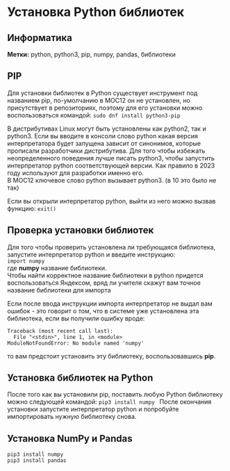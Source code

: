 # Установка Python библиотек
## Информатика
**Метки:** python, python3, pip, numpy, pandas, библиотеки

## PIP
Для установки библиотек в Python существует инструмент под названием pip, по-умолчанию в МОС12 он не установлен, но присутствует в репозиториях, поэтому для его установки можно воспользоваться командой:
```sudo dnf install python3-pip```

В дистрибутивах Linux могут быть установлены как python2, так и python3. Если вы вводите в консоли слово python какая версия интерпретатора будет запущена зависит от синонимов, которые прописали разработчики дистрибутива. Для того чтобы избежать неопределенного поведения лучше писать python3, чтобы запустить интерпретатор python соответствующей версии. Как правило в 2023 году используют для разработки именно его.\
В МОС12 ключевое слово python вызывает python3. (в 10 это было не так)

Если вы открыли интерпретатор python, выйти из него можно вызвав функцию:
```exit()```

## Проверка установки библиотек
Для того чтобы проверить установлена ли требующаяся библиотека, запустите интерпретатор python и введите инструкцию:\
```import numpy```\
где __numpy__ название библиотеки.\
Чтобы найти корректное название библиотеки в python придется воспользоваться Яндексом, вряд ли учителя скажут вам точное название библиотеки для импорта

Если после ввода инструкции импорта интерпретатор не выдал вам ошибок - это говорит о том, что в системе уже установлена эта библиотека, если вы получили ошибку вроде:
```
Traceback (most recent call last):
  File "<stdin>", line 1, in <module>
ModuleNotFoundError: No module named 'numpy'
```
то вам предстоит установить эту библиотеку, воспользовавшись __pip__.


## Установка библиотек на Python
После того как вы установили pip, поставить любую Python библиотеку можно следующей командой:
```pip3 install numpy ```
После окончания установки запустите интерпретатор python и попробуйте импортировать нужную библиотеку снова.

## Установка NumPy и Pandas
```pip3 install numpy ```\
```pip3 install pandas```


